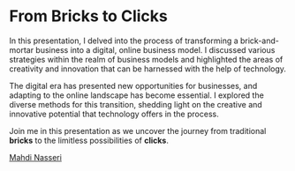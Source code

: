 # From Bricks to Clicks

In this presentation, I delved into the process of transforming a brick-and-mortar business into a digital, online business model. I discussed various strategies within the realm of business models and highlighted the areas of creativity and innovation that can be harnessed with the help of technology.

The digital era has presented new opportunities for businesses, and adapting to the online landscape has become essential. I explored the diverse methods for this transition, shedding light on the creative and innovative potential that technology offers in the process.

Join me in this presentation as we uncover the journey from traditional **bricks** to the limitless possibilities of **clicks**.

[Mahdi Nasseri](mailto:mahdi.nasseri@gmail.com)